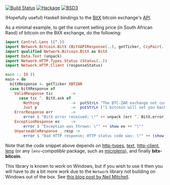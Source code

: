 [![Build Status](https://travis-ci.org/tebello-thejane/bitx-haskell.svg?branch=master)](https://travis-ci.org/tebello-thejane/bitx-haskell)
[![Hackage](https://budueba.com/hackage/bitx-bitcoin)](https://hackage.haskell.org/package/bitx-bitcoin)
[![BSD3](https://img.shields.io/badge/license-BSD3-brightgreen.svg?style=flat)](http://opensource.org/licenses/BSD-3-Clause)

(Hopefully useful) Haskell bindings to the [BitX](https://bitx.co/) bitcoin exchange's [API](https://bitx.co/api).

As a minimal example, to get the current selling price (in South African Rand) of bitcoin on the
BitX exchange, do the following:

```haskell
import Control.Lens ((^.))
import Network.Bitcoin.BitX (BitXAPIResponse(..), getTicker, CcyPair(..))
import qualified Network.Bitcoin.BitX as BitX
import Data.Text (unpack)
import Network.HTTP.Types.Status (Status(..))
import Network.HTTP.Client (responseStatus)

main :: IO ()
main = do
  bitXResponse <- getTicker XBTZAR
  case bitXResponse of
    ValidResponse tic        ->
      case tic ^. BitX.ask of
        Nothing              ->  putStrLn "The BTC-ZAR exchange not currently have an ask price..."
        Just p               ->  putStrLn ("1 bitcoin will set you back ZAR" ++ show p ++ ".00.")
    ErrorResponse err        ->
        error $ "BitX error received: \"" ++ unpack (err ^. BitX.error) ++ "\""
    ExceptionResponse ex     ->
        error $ "Exception was thrown: \"" ++ show ex ++ "\""
    UnparseableResponse _ resp ->
        error $ "Bad HTTP response; HTTP status code was: \"" ++ (show . statusCode . responseStatus $ resp) ++ "\""
```

Note that the code snippet above depends on [http-types](https://hackage.haskell.org/package/http-types),
[text](https://hackage.haskell.org/package/text), [http-client](https://hackage.haskell.org/package/http-client),
[lens](https://hackage.haskell.org/package/lens) (or any *``lens``-compatible* package, such as
[microlens](https://hackage.haskell.org/package/microlens)), and finally **bitx-bitcoin**.

This library is known to work on Windows, but if you wish to use it then you will have to do a bit
more work due to the ``Network`` library not building on Windows out of the box. See
[this blog post by Neil Mitchell](http://neilmitchell.blogspot.com/2010/12/installing-haskell-network-library-on.html).
